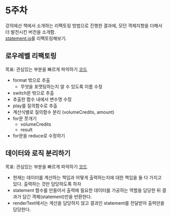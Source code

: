# 5주차

강의에선 책에서 소개하는 리팩토링 방법으로 진행한 결과에, 모던 객체지향을 더해서 더 발전시킨 버전을 소개함.  
[statement.js](../challenge/statement.js)를 리팩토링해보기.

## 로우레벨 리팩토링

목표: 관심있는 부분을 빠르게 파악하기 [코드](../challenge/statement-1.js)

- format 밖으로 추출
  - 무엇을 포맷팅하는지 알 수 있도록 이름 수정
- switch문 밖으로 추출
- 추출한 함수 내에서 변수명 수정
- play를 질의함수로 추출
- 계산식별로 질의함수 분리 (volumeCredits, amount)
- for문 쪼개기
  - volumeCredits
  - result
- for문을 reduce로 수정하기

## 데이터와 로직 분리하기

목표: 관심있는 부분을 빠르게 파악하기 [코드](../challenge/statement-2.js)

- 현재는 데이터를 계산하는 책임과 어떻게 출력하는지에 대한 책임을 둘 다 가지고 있다. 출력하는 것만 담당하도록 하자
- statement 함수를 만들어서 출력에 필요한 데이터를 가공하는 역할을 담당한 뒤 결과가 담긴 객체(statement)만을 반환한다.
- renderText에서는 계산을 담당하지 않고 결과인 statement를 전달받아 출력만을 담당한다.
